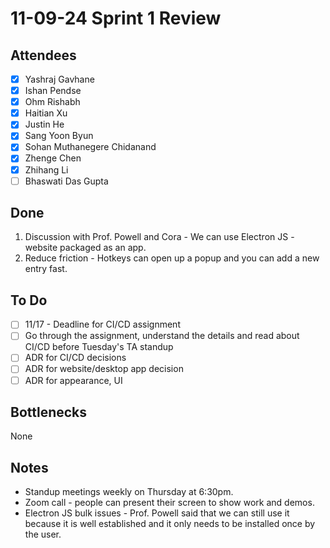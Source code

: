 # 11-09-24 Sprint 1 Review

## Attendees
- [x] Yashraj Gavhane
- [x] Ishan Pendse
- [x] Ohm Rishabh
- [x] Haitian Xu
- [x] Justin He
- [x] Sang Yoon Byun
- [x] Sohan Muthanegere Chidanand
- [x] Zhenge Chen
- [x] Zhihang Li
- [ ] Bhaswati Das Gupta

## Done
1. Discussion with Prof. Powell and Cora - We can use Electron JS - website packaged as an app.
2. Reduce friction - Hotkeys can open up a popup and you can add a new entry fast.

## To Do
- [ ] 11/17 - Deadline for CI/CD assignment
- [ ] Go through the assignment, understand the details and read about CI/CD before Tuesday's TA standup
- [ ] ADR for CI/CD decisions
- [ ] ADR for website/desktop app decision
- [ ] ADR for appearance, UI

## Bottlenecks
None


## Notes
- Standup meetings weekly on Thursday at 6:30pm.
- Zoom call - people can present their screen to show work and demos.
- Electron JS bulk issues - Prof. Powell said that we can still use it because it is well established and it only needs to be installed once by the user.

 